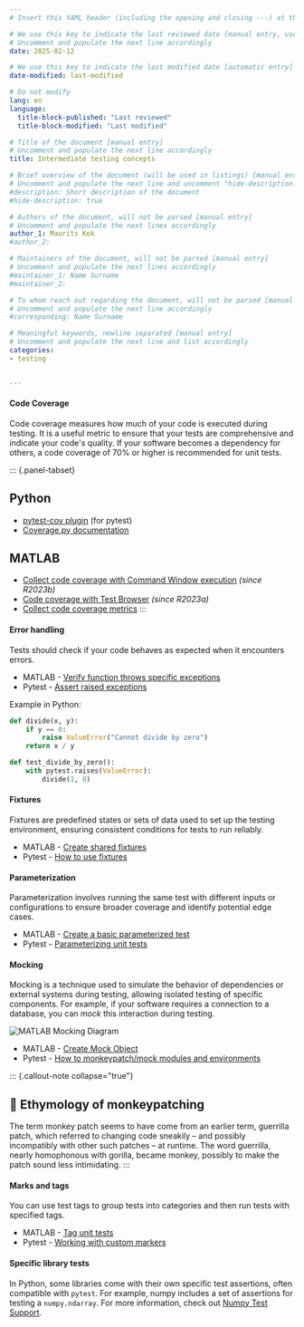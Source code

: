 ```yaml
---
# Insert this YAML header (including the opening and closing ---) at the beginning of the document and fill it out accordingly

# We use this key to indicate the last reviewed date [manual entry, use YYYY-MM-DD]
# Uncomment and populate the next line accordingly
date: 2025-02-12

# We use this key to indicate the last modified date [automatic entry]
date-modified: last-modified

# Do not modify
lang: en
language: 
  title-block-published: "Last reviewed"
  title-block-modified: "Last modified"

# Title of the document [manual entry]
# Uncomment and populate the next line accordingly
title: Intermediate testing concepts

# Brief overview of the document (will be used in listings) [manual entry]
# Uncomment and populate the next line and uncomment "hide-description: true".
#description: Short description of the document
#hide-description: true

# Authors of the document, will not be parsed [manual entry]
# Uncomment and populate the next lines accordingly
author_1: Maurits Kok
#author_2:

# Maintainers of the document, will not be parsed [manual entry]
# Uncomment and populate the next lines accordingly
#maintainer_1: Name Surname
#maintainer_2:

# To whom reach out regarding the document, will not be parsed [manual entry]
# Uncomment and populate the next line accordingly
#corresponding: Name Surname

# Meaningful keywords, newline separated [manual entry]
# Uncomment and populate the next line and list accordingly
categories: 
- testing 


---
```


#### Code Coverage
Code coverage measures how much of your code is executed during testing. It is a useful metric to ensure that your tests are comprehensive and indicate your code's quality. If your software becomes a dependency for others, a code coverage of 70% or higher is recommended for unit tests.

::: {.panel-tabset}
## Python
- [pytest-cov plugin](https://pypi.org/project/pytest-cov/) (for pytest)
- [Coverage.py documentation](https://coverage.readthedocs.io/en/latest/)

## MATLAB
- [Collect code coverage with Command Window execution](https://nl.mathworks.com/help/matlab/ref/runtests.html#d126e1481788) *(since R2023b)*
- [Code coverage with Test Browser](https://nl.mathworks.com/help/matlab/ref/testbrowser-app.html#:~:text=Generate%20Code%20Coverage%20Report) *(since R2023a)*
- [Collect code coverage metrics](https://nl.mathworks.com/help/matlab/matlab_prog/collect-statement-and-function-coverage-metrics-for-matlab-source-code.html)
:::

#### Error handling
Tests should check if your code behaves as expected when it encounters errors.


- MATLAB - [Verify function throws specific exceptions](https://nl.mathworks.com/help/matlab/ref/matlab.unittest.qualifications.verifiable.verifyerror.html)
- Pytest - [Assert raised exceptions](https://docs.pytest.org/en/stable/how-to/assert.html#assertraises)

Example in Python:
```python
def divide(x, y):
    if y == 0:
        raise ValueError("Cannot divide by zero")
    return x / y

def test_divide_by_zero():
    with pytest.raises(ValueError):
        divide(1, 0)
```

#### Fixtures 
Fixtures are predefined states or sets of data used to set up the testing environment, ensuring consistent conditions for tests to run reliably.
    
- MATLAB - [Create shared fixtures](https://nl.mathworks.com/help/matlab/matlab_prog/write-test-using-shared-fixtures.html)
- Pytest - [How to use fixtures](https://docs.pytest.org/en/7.1.x/how-to/fixtures.html)
    
#### Parameterization
Parameterization involves running the same test with different inputs or configurations to ensure broader coverage and identify potential edge cases.
    
- MATLAB - [Create a basic parameterized test](https://nl.mathworks.com/help/matlab/matlab_prog/create-basic-parameterized-test.html)
- Pytest - [Parameterizing unit tests](https://carpentries-incubator.github.io/python-intermediate-development/22-scaling-up-unit-testing/index.html#parameterising-our-unit-tests)


#### Mocking
Mocking is a technique used to simulate the behavior of dependencies or external systems during testing, allowing isolated testing of specific components. For example, if your software requires a connection to a database, you can *mock* this interaction during testing.

![MATLAB Mocking Diagram](https://nl.mathworks.com/help/matlab/mocking_overview.png)

- MATLAB - [Create Mock Object](https://nl.mathworks.com/help/matlab/matlab_prog/create-mock-object.html)
- Pytest - [How to monkeypatch/mock modules and environments](https://docs.pytest.org/en/latest/how-to/monkeypatch.html)

::: {.callout-note collapse="true"} 
## 🐒 Ethymology of monkeypatching
The term monkey patch seems to have come from an earlier term, guerrilla patch, which referred to changing code sneakily – and possibly incompatibly with other such patches – at runtime. The word guerrilla, nearly homophonous with gorilla, became monkey, possibly to make the patch sound less intimidating.
:::

#### Marks and tags
You can use test tags to group tests into categories and then run tests with specified tags.

- MATLAB - [Tag unit tests](https://nl.mathworks.com/help/matlab/matlab_prog/tag-unit-tests.html)
- Pytest - [Working with custom markers](https://docs.pytest.org/en/7.1.x/example/markers.html)


#### Specific library tests
In Python, some libraries come with their own specific test assertions, often compatible with `pytest`. For example, numpy includes a set of assertions for testing a `numpy.ndarray`. For more information, check out [Numpy Test Support](https://numpy.org/doc/stable/reference/routines.testing.html).
